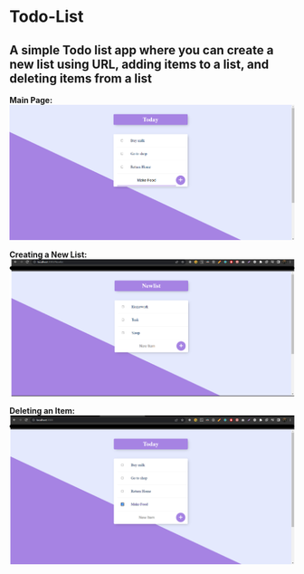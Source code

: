 # Todo-List

## A simple Todo list app where you can create a new list using URL, adding items to a list, and deleting items from a list

**Main Page:**
![Main Page](https://github.com/MostafaAlaa297/Todo-List/blob/master/Screenshot/Main.png?raw=true)

**Creating a New List:**
![New List:](https://github.com/MostafaAlaa297/Todo-List/blob/master/Screenshot/NewList.png?raw=true)

**Deleting an Item:**
![Deleting an item](https://github.com/MostafaAlaa297/Todo-List/blob/master/Screenshot/Delete.png?raw=true)
